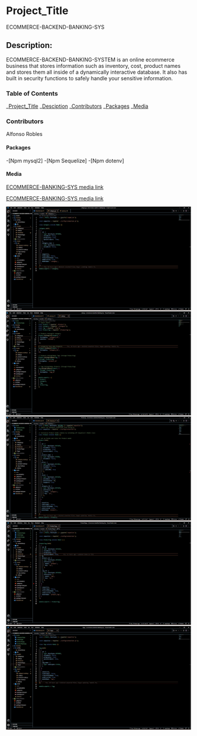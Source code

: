 # Project_Title

ECOMMERCE-BACKEND-BANKING-SYS

## Description:

ECOMMERCE-BACKEND-BANKING-SYSTEM is an online ecommerce business that stores information such as inventory, cost, product names and stores them all inside of a dynamically interactive database. It also has built in security functions to safely handle your sensitive information.

### Table of Contents

_[Project_Title](#project_title)
_[Desciption](#description)
_[Contributors](#contributors)
_[Packages](#packages)
\_[Media](#media)

### Contributors

Alfonso Robles

#### Packages

-[Npm mysql2] -[Npm Sequelize] -[Npm dotenv]

#### Media

[ECOMMERCE-BANKING-SYS media link](https://watch.screencastify.com/v/eHq8xBUBps21mRlkNxPB)

[ECOMMERCE-BANKING-SYS media link](https://watch.screencastify.com/v/ynxwQGhC0s52caGOGaAK)

![Category.js image](./Assets/CategoryJS.jpg)
![index.js image](./Assets/indexJS.jpg)
![product.js image](./Assets/productJS.jpg)
![productTag.js image](./Assets/productTagJS.jpg)
![tag.js image](./Assets/tagJS.jpg)

